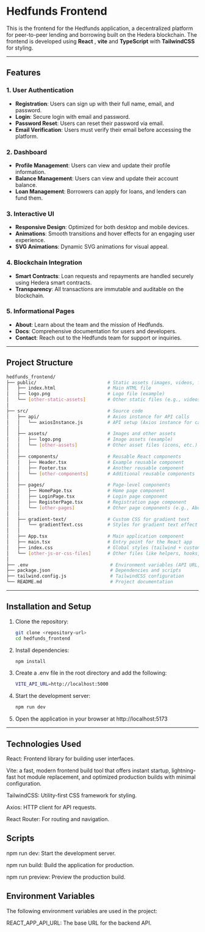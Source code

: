 # Hedfunds Frontend

This is the frontend for the Hedfunds application, a decentralized platform for peer-to-peer lending and borrowing built on the Hedera blockchain. The frontend is developed using **React** , **vite** and **TypeScript** with **TailwindCSS** for styling.

---

## Features

### 1. **User Authentication**
- **Registration**: Users can sign up with their full name, email, and password.
- **Login**: Secure login with email and password.
- **Password Reset**: Users can reset their password via email.
- **Email Verification**: Users must verify their email before accessing the platform.

### 2. **Dashboard**
- **Profile Management**: Users can view and update their profile information.
- **Balance Management**: Users can view and update their account balance.
- **Loan Management**: Borrowers can apply for loans, and lenders can fund them.

### 3. **Interactive UI**
- **Responsive Design**: Optimized for both desktop and mobile devices.
- **Animations**: Smooth transitions and hover effects for an engaging user experience.
- **SVG Animations**: Dynamic SVG animations for visual appeal.

### 4. **Blockchain Integration**
- **Smart Contracts**: Loan requests and repayments are handled securely using Hedera smart contracts.
- **Transparency**: All transactions are immutable and auditable on the blockchain.

### 5. **Informational Pages**
- **About**: Learn about the team and the mission of Hedfunds.
- **Docs**: Comprehensive documentation for users and developers.
- **Contact**: Reach out to the Hedfunds team for support or inquiries.

---

## Project Structure

```bash
hedfunds_frontend/
├── public/                          # Static assets (images, videos, fonts)
│   ├── index.html                   # Main HTML file
│   ├── logo.png                     # Logo file (example)
│   └── [other-static-assets]        # Other static files (e.g., videos, fonts)
│
├── src/                             # Source code
│   ├── api/                         # Axios instance for API calls
│   │   └── axiosInstance.js         # API setup (Axios instance for calls)
│   │
│   ├── assets/                      # Images and other assets
│   │   ├── logo.png                 # Image assets (example)
│   │   └── [other-assets]           # Other asset files (icons, etc.)
│   │
│   ├── components/                  # Reusable React components
│   │   ├── Header.tsx               # Example reusable component
│   │   ├── Footer.tsx               # Another reusable component
│   │   └── [other-components]       # Additional reusable components
│   │
│   ├── pages/                       # Page-level components
│   │   ├── HomePage.tsx             # Home page component
│   │   ├── LoginPage.tsx            # Login page component
│   │   ├── RegisterPage.tsx         # Registration page component
│   │   └── [other-pages]            # Other page components (e.g., About, Dashboard)
│   │
│   ├── gradient-text/               # Custom CSS for gradient text
│   │   └── gradientText.css         # Styles for gradient text effect
│   │
│   ├── App.tsx                      # Main application component
│   ├── main.tsx                     # Entry point for the React app
│   ├── index.css                    # Global styles (tailwind + custom CSS)
│   └── [other-js-or-css-files]      # Other files like helpers, hooks, utilities, etc.
│
├── .env                              # Environment variables (API URL, etc.)
├── package.json                      # Dependencies and scripts
├── tailwind.config.js                # TailwindCSS configuration
└── README.md                         # Project documentation

 ```


---

## Installation and Setup

1. Clone the repository:
   ```bash
   git clone <repository-url>
   cd hedfunds_frontend


2.  Install dependencies:
    ```bash
    npm install


3. Create a .env file in the root directory and add the following:
   ```bash
   VITE_API_URL=http://localhost:5000


4. Start the development server:
   ```bash
   npm run dev


5. Open the application in your browser at http://localhost:5173




---

## Technologies Used
React: Frontend library for building user interfaces.

Vite: a fast, modern frontend build tool that offers instant startup, lightning-fast hot module replacement, and optimized production builds with minimal configuration.


TailwindCSS: Utility-first CSS framework for styling.


Axios: HTTP client for API requests.


React Router: For routing and navigation.


## Scripts
npm run dev: Start the development server.

npm run build: Build the application for production.

npm run preview: Preview the production build.


## Environment Variables
The following environment variables are used in the project:

REACT_APP_API_URL: The base URL for the backend API.
